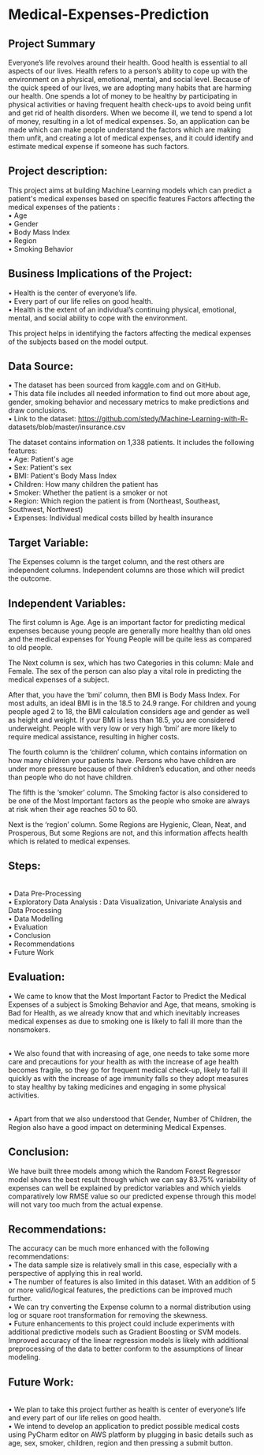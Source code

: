 # Medical-Expenses-Prediction

## Project Summary
Everyone’s life revolves around their health. Good health is essential to all aspects of our lives. Health refers to a person’s ability to cope up with the environment on a physical, emotional, mental, and social level.
Because of the quick speed of our lives, we are adopting many habits that are harming our health. One spends a lot of money to be healthy by participating in physical activities or having frequent health check-ups to avoid being unfit and get rid of health disorders. When we become ill, we tend to spend a lot of money, resulting in a lot of medical expenses.
So, an application can be made which can make people understand the factors which are making them unfit, and creating a lot of medical expenses, and it could identify and estimate medical expense if someone has such factors.

## Project description:
This project aims at building Machine Learning models which can predict a patient's medical expenses based on specific features
Factors affecting the medical expenses of the patients :
<br />• Age
<br />• Gender
<br />• Body Mass Index
<br />• Region
<br />• Smoking Behavior

## Business Implications of the Project:
• Health is the center of everyone’s life.
<br />• Every part of our life relies on good health.
<br />• Health is the extent of an individual’s continuing physical, emotional, mental, and social
ability to cope with the environment.

This project helps in identifying the factors affecting the medical expenses of the subjects based on the model output.
 
## Data Source:
• The dataset has been sourced from kaggle.com and on GitHub.
<br />• This data file includes all needed information to find out more about age, gender, smoking behavior and necessary metrics to make predictions and draw conclusions.
<br />• Link to the dataset: https://github.com/stedy/Machine-Learning-with-R- datasets/blob/master/insurance.csv

The dataset contains information on 1,338 patients. It includes the following features:
<br />• Age: Patient's age
<br />• Sex: Patient's sex
<br />• BMI: Patient's Body Mass Index
<br />• Children: How many children the patient has
<br />• Smoker: Whether the patient is a smoker or not
<br />• Region: Which region the patient is from (Northeast, Southeast, Southwest, Northwest)
<br />• Expenses: Individual medical costs billed by health insurance

## Target Variable:
The Expenses column is the target column, and the rest others are independent columns. Independent columns are those which will predict the outcome.

## Independent Variables:
The first column is Age. Age is an important factor for predicting medical expenses because young people are generally more healthy than old ones and the medical expenses for Young People will be quite less as compared to old people.

The Next column is sex, which has two Categories in this column: Male and Female. The sex of the person can also play a vital role in predicting the medical expenses of a subject.

After that, you have the ‘bmi’ column, then BMI is Body Mass Index. For most adults, an ideal BMI is in the 18.5 to 24.9 range. For children and young people aged 2 to 18, the BMI calculation considers age and gender as well as height and weight. If your BMI is less than 18.5, you are considered underweight. People with very low or very high ‘bmi’ are more likely to require medical assistance, resulting in higher costs.
      
The fourth column is the ‘children’ column, which contains information on how many children your patients have. Persons who have children are under more pressure because of their children’s education, and other needs than people who do not have children.

The fifth is the ‘smoker’ column. The Smoking factor is also considered to be one of the Most Important factors as the people who smoke are always at risk when their age reaches 50 to 60.

Next is the ‘region’ column. Some Regions are Hygienic, Clean, Neat, and Prosperous, But some Regions are not, and this information affects health which is related to medical expenses.

## Steps:
<br />• Data Pre-Processing
<br />• Exploratory Data Analysis : Data Visualization, Univariate Analysis and Data Processing
<br />• Data Modelling
<br />• Evaluation
<br />• Conclusion
<br />• Recommendations
<br />• Future Work


## Evaluation:
• We came to know that the Most Important Factor to Predict the Medical Expenses of a subject is Smoking Behavior and Age, that means, smoking is Bad for Health, as we already know that and which inevitably increases medical expenses as due to smoking one is likely to fall ill more than the nonsmokers.

<br />• We also found that with increasing of age, one needs to take some more care and precautions for your health as with the increase of age health becomes fragile, so they go for frequent medical check-up, likely to fall ill quickly as with the increase of age immunity falls so they adopt measures to stay healthy by taking medicines and engaging in some physical activities.

<br />• Apart from that we also understood that Gender, Number of Children, the Region also have a good impact on determining Medical Expenses.
 
## Conclusion:
We have built three models among which the Random Forest Regressor model shows the best result through which we can say 83.75% variability of expenses can well be explained by predictor variables and which yields comparatively low RMSE value so our predicted expense through this model will not vary too much from the actual expense.
 
## Recommendations:
The accuracy can be much more enhanced with the following recommendations:
<br />• The data sample size is relatively small in this case, especially with a perspective of applying this in real world.
<br />• The number of features is also limited in this dataset. With an addition of 5 or more valid/logical features, the predictions can be improved much further.
<br />• We can try converting the Expense column to a normal distribution using log or square root transformation for removing the skewness.
<br />• Future enhancements to this project could include experiments with additional predictive models such as Gradient Boosting or SVM models. Improved accuracy of the linear regression models is likely with additional preprocessing of the data to better conform to the assumptions of linear modeling.

## Future Work:
<br />• We plan to take this project further as health is center of everyone’s life and every part of our life relies on good health.
<br />• We intend to develop an application to predict possible medical costs using PyCharm editor on AWS platform by plugging in basic details such as age, sex, smoker, children, region and then pressing a submit button.
